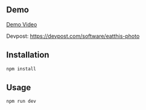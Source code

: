 
## Demo

[Demo Video](https://www.youtube.com/watch?v=TaDax9I9Czc)

Devpost: <a>https://devpost.com/software/eatthis-photo</a>



## Installation

```bash
npm install
```

## Usage

```bash
npm run dev
```
